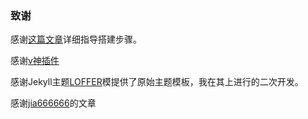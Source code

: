 ### 致谢

感谢[这篇文章]( https://lemonchann.github.io/create_blog_with_github_pages/ )详细指导搭建步骤。

感谢[v神插件](https://github.com/cilame/v_jstools)

感谢Jekyll主题[LOFFER](https://fromendworld.github.io/LOFFER/)模提供了原始主题模板，我在其上进行的二次开发。

感谢[jia666666](https://jia666666.blog.csdn.net/?type=blog)的文章
